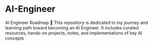 # AI-Engineer
AI Engineer Roadmap 🚀  This repository is dedicated to my journey and learning path toward becoming an AI Engineer. It includes curated resources, hands-on projects, notes, and implementations of key AI concepts 

